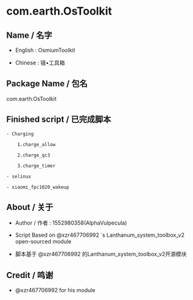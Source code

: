 # com.earth.OsToolkit
Name / 名字
--------
- English : OsmiumToolkit

- Chinese : 锇•工具箱

Package Name / 包名
----------
com.earth.OsToolkit

Finished script / 已完成脚本
----------
	- Charging
	
		1.charge_allow
		
		2.charge_qc3
		
		3.charge_timer
		
	- selinux
	
	- xiaomi_fpc1020_wakeup

About / 关于
----------
- Author / 作者 : 1552980358(AlphaVulpecula)

- Script Based on @xzr467706992 `s Lanthanum_system_toolbox_v2 open-sourced module

- 脚本基于 @xzr467706992 的Lanthanum_system_toolbox_v2开源模块

Credit / 鸣谢
----------
- @xzr467706992 for his module
